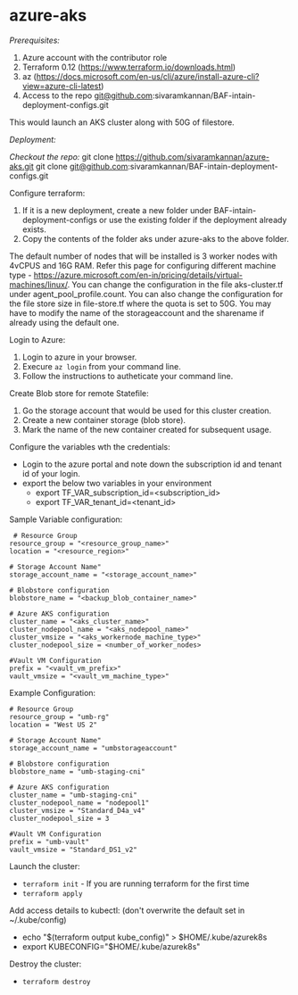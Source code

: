 # azure-aks

*Prerequisites:*
1. Azure account with the contributor role
2. Terraform 0.12 (https://www.terraform.io/downloads.html)
3. az (https://docs.microsoft.com/en-us/cli/azure/install-azure-cli?view=azure-cli-latest)
4. Access to the repo git@github.com:sivaramkannan/BAF-intain-deployment-configs.git

This would launch an AKS cluster along with 50G of filestore. 

*Deployment:*

*Checkout the repo:*
git clone https://github.com/sivaramkannan/azure-aks.git
git clone git@github.com:sivaramkannan/BAF-intain-deployment-configs.git

Configure terraform:

  1. If it is a new deployment, create a new folder under BAF-intain-deployment-configs or use the existing folder if the deployment already exists.
  2. Copy the contents of the folder aks under azure-aks to the above folder.

  The default number of nodes that will be installed is 3 worker nodes with 4vCPUS and 16G RAM. Refer this page for configuring different machine type - https://azure.microsoft.com/en-in/pricing/details/virtual-machines/linux/. You can change the configuration in the file aks-cluster.tf under agent_pool_profile.count. 
  You can also change the configuration for the file store size in file-store.tf where the quota is set to 50G. You may have to modify the name of the storageaccount and the sharename if already using the default one. 
  
Login to Azure:
1. Login to azure in your browser.
2. Execure `az login` from your command line. 
3. Follow the instructions to autheticate your command line. 

Create Blob store for remote Statefile:
1. Go the storage account that would be used for this cluster creation.
2. Create a new container storage (blob store).
3. Mark the name of the new container created for subsequent usage.

Configure the variables wth the credentials:
* Login to the azure portal and note down the subscription id and tenant id of your login. 
* export the below two variables in your environment
  * export TF_VAR_subscription_id=<subscription_id>
  * export TF_VAR_tenant_id=<tenant_id>

Sample Variable configuration: 
```
 # Resource Group
resource_group = "<resource_group_name>"
location = "<resource_region>"

# Storage Account Name"
storage_account_name = "<storage_account_name>"

# Blobstore configuration
blobstore_name = "<backup_blob_container_name>"

# Azure AKS configuration
cluster_name = "<aks_cluster_name>"
cluster_nodepool_name = "<aks_nodepool_name>"
cluster_vmsize = "<aks_workernode_machine_type>"
cluster_nodepool_size = <number_of_worker_nodes>

#Vault VM Configuration
prefix = "<vault_vm_prefix>"
vault_vmsize = "<vault_vm_machine_type>"

```

Example Configuration:
```
# Resource Group
resource_group = "umb-rg"
location = "West US 2"

# Storage Account Name" 
storage_account_name = "umbstorageaccount"

# Blobstore configuration
blobstore_name = "umb-staging-cni"

# Azure AKS configuration
cluster_name = "umb-staging-cni"
cluster_nodepool_name = "nodepool1"
cluster_vmsize = "Standard_D4a_v4"
cluster_nodepool_size = 3

#Vault VM Configuration
prefix = "umb-vault"
vault_vmsize = "Standard_DS1_v2"
```

Launch the cluster:
* `terraform init` - If you are running terraform for the first time
* `terraform apply`

Add access details to kubectl: (don't overwrite the default set in ~/.kube/config)
* echo "$(terraform output kube_config)" > $HOME/.kube/azurek8s
* export KUBECONFIG="$HOME/.kube/azurek8s"

Destroy the cluster:
* `terraform destroy`

